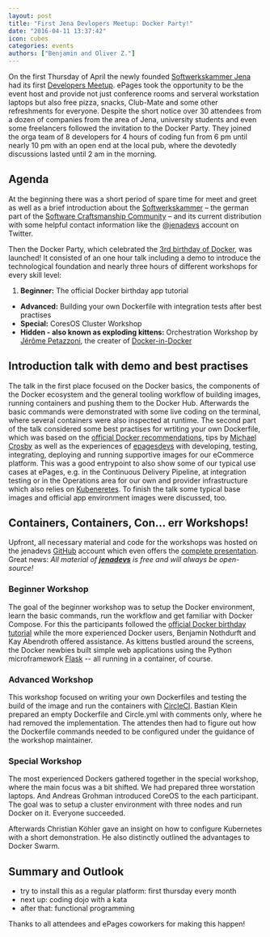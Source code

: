 ```yaml
---
layout: post
title: "First Jena Devlopers Meetup: Docker Party!"
date: "2016-04-11 13:37:42"
icon: cubes
categories: events
authors: ["Benjamin and Oliver Z."]
---
```


On the first Thursday of April the newly founded [Softwerkskammer Jena](https://www.softwerkskammer.org/groups/jena) had its first [Developers Meetup](www.meetup.com/jenadevs). 
ePages took the opportunity to be the event host and provide not just conference rooms and serveral workstation laptops but also free pizza, snacks, Club-Mate and some other refreshments for everyone.
Despite the short notice over 30 attendees from a dozen of companies from the area of Jena, university students and even some freelancers followed the invitation to the Docker Party. 
They joined the orga team of 8 developers for 4 hours of coding fun from 6 pm until nearly 10 pm with an open end at the local pub, where the devotedly discussions lasted until 2 am in the morning.

## Agenda

At the beginning there was a short period of spare time for meet and greet as well as a brief introduction about the [Softwerkskammer](softwerkskammer.org) – the german part of the [Software Craftsmanship Community](http://manifesto.softwarecraftsmanship.org) – and its current distribution with some helpful contact information like the [@jenadevs](https://twitter.com/jenadevs) account on Twitter. 

Then the Docker Party, which celebrated the [3rd birthday of Docker](https://www.docker.com/community/docker-birthday-3), was launched! 
It consisted of an one hour talk including a demo to introduce the technological foundation and nearly three hours of different workshops for every skill level:

  1. **Beginner:** The official Docker birthday app tutorial
  - **Advanced:** Building your own Dockerfile with integration tests after best practises
  - **Special:** CoresOS Cluster Workshop
  - **Hidden - also known as exploding kittens:** Orchestration Workshop by [Jérôme Petazzoni](https://twitter.com/jpetazzo), the creater of [Docker-in-Docker](https://github.com/jpetazzo/dind) 

## Introduction talk with demo and best practises

The talk in the first place focused on the Docker basics, the components of the Docker ecosystem and the general tooling workflow of building images, running containers and pushing them to the Docker Hub. 
Afterwards the basic commands were demonstrated with some live coding on the terminal, where several containers were also inspected at runtime.
The second part of the talk considered some best practises for wrtiting your own Dockerfile, which was based on the [official Docker recommendations](https://docs.docker.com/engine/userguide/eng-image/dockerfile_best-practices), tips by [Michael](http://crosbymichael.com/dockerfile-best-practices.html) [Crosby](http://crosbymichael.com/dockerfile-best-practices-take-2.html) as well as the experiences of [epagesdevs](http://twitter.com/epagesdevs) with developing, testing, integrating, deploying and running supportive images for our eCommerce platform. 
This was a good entrypoint to also show some of our typical use cases at ePages, e.g. in the Continuous Delivery Pipeline, at integration testing or in the Operations area for our own and provider infrastructure which also relies on [Kubeneretes](http://kubernetes.io). To finish the talk some typical base images and official app environment images were discussed, too. 

## Containers, Containers, Con... err Workshops!

Upfront, all necessary material and code for the workshops was hosted on the jenadevs [GitHub](https://github.com/jenadevs) account which even offers the [complete presentation](https://github.com/jenadevs/jenadevs-meetup-001-docker-party). Great news: _All material of **[jenadevs](https://github.com/jenadevs)** is free and will always be open-source!_

### Beginner Workshop

The goal of the beginner workshop was to setup the Docker environment, learn the basic commands, run the workflow and get familiar with Docker Compose.
For this the participants followed the [official Docker birthday tutorial](https://github.com/docker/docker-birthday-3/blob/master/tutorial.md) while the more experienced Docker users, Benjamin Nothdurft and Kay Abendroth offered assistance.
As kittens bustled around the screens, the Docker newbies built simple web applications using the Python microframework [Flask](http://flask.pocoo.org/) -- all running in a container, of course.

### Advanced Workshop

This workshop focused on writing your own Dockerfiles and testing the build of the image and run the containers with [CircleCI](https://circleci.com). Bastian Klein prepared an empty Dockerfile and Circle.yml with comments only, where he had removed the implementation. The attendes then had to figure out how the Dockerfile commands needed to be configured under the guidance of the workshop maintainer.

### Special Workshop

The most experienced Dockers gathered together in the special workshop, where the main focus was a bit shifted. We had prepared three worstation laptops. And Andreas Grohman introduced CoreOS to the each participant. The goal was to setup a cluster environment with three nodes and run Docker on it. Everyone succeeded.

Afterwards Christian Köhler gave an insight on how to configure Kubernetes with a short demonstration. He also distinctly outlined the advantages to Docker Swarm.

## Summary and Outlook

* try to install this as a regular platform: first thursday every month
* next up: coding dojo with a kata
* after that: functional programming

Thanks to all attendees and ePages coworkers for making this happen!
